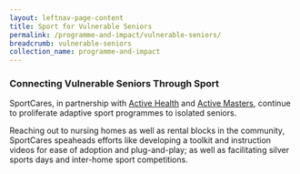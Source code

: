 ```yaml
---
layout: leftnav-page-content
title: Sport for Vulnerable Seniors
permalink: /programme-and-impact/vulnerable-seniors/
breadcrumb: vulnerable-seniors
collection_name: programme-and-impact
---
```


### Connecting Vulnerable Seniors Through Sport 

SportCares, in partnership with [Active Health](https://www.activehealth.sg) and [Active Masters](https://www.myactivesg.com/Programmes/For-Masters-and-Seniors), continue to proliferate adaptive sport programmes to isolated seniors. 

Reaching out to nursing homes as well as rental blocks in the community, SportCares speaheads efforts like developing a toolkit and instruction videos for ease of adoption and plug-and-play; as well as facilitating silver sports days and inter-home sport competitions. 


